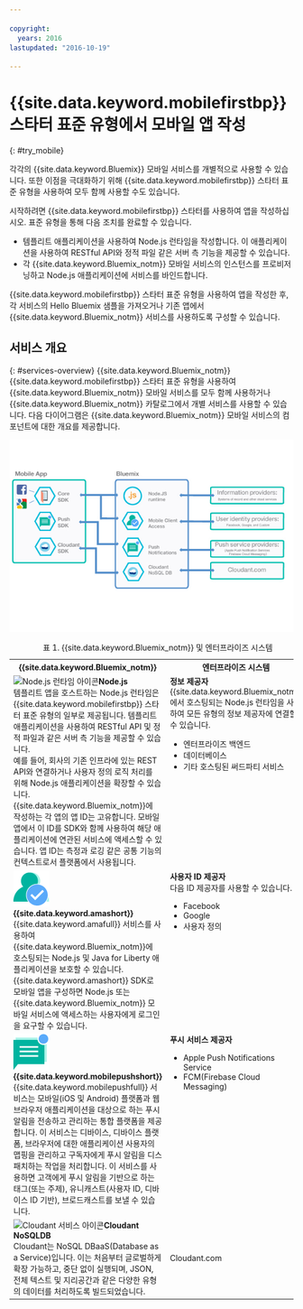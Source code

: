 ```yaml
---

copyright:
  years: 2016
lastupdated: "2016-10-19"

---
```


# {{site.data.keyword.mobilefirstbp}} 스타터 표준 유형에서 모바일 앱 작성
{: #try_mobile}

각각의 {{site.data.keyword.Bluemix}} 모바일 서비스를 개별적으로 사용할 수 있습니다. 또한 이점을 극대화하기 위해 {{site.data.keyword.mobilefirstbp}} 스타터 표준 유형을 사용하여 모두 함께 사용할 수도 있습니다.

시작하려면 {{site.data.keyword.mobilefirstbp}} 스타터를 사용하여 앱을 작성하십시오. 표준 유형을 통해 다음 조치를 완료할 수 있습니다.

* 템플리트 애플리케이션을 사용하여 Node.js 런타임을 작성합니다. 이 애플리케이션을 사용하여 RESTful API와 정적 파일 같은 서버 측 기능을 제공할 수 있습니다. <!-- You can read more about operating this application in the Developing Mobile Backend section.-->
* 각 {{site.data.keyword.Bluemix_notm}} 모바일 서비스의 인스턴스를 프로비저닝하고 Node.js 애플리케이션에 서비스를 바인드합니다.

<!--
<img src="images/mf_boiler_icon.png" alt="Bluemix mobile services" width="500"> {{site.data.keyword.mobilefirstbp}} Starter boilerplate
-->

{{site.data.keyword.mobilefirstbp}} 스타터 표준 유형을 사용하여 앱을 작성한 후, 각 서비스의 Hello Bluemix 샘플을 가져오거나 기존 앱에서 {{site.data.keyword.Bluemix_notm}} 서비스를 사용하도록 구성할 수 있습니다.


## 서비스 개요
{: #services-overview}
{{site.data.keyword.Bluemix_notm}} {{site.data.keyword.mobilefirstbp}} 스타터 표준 유형을 사용하여 {{site.data.keyword.Bluemix_notm}} 모바일 서비스를 모두 함께 사용하거나 {{site.data.keyword.Bluemix_notm}} 카탈로그에서 개별 서비스를 사용할 수 있습니다. 다음 다이어그램은 {{site.data.keyword.Bluemix_notm}} 모바일 서비스의 컴포넌트에 대한 개요를 제공합니다.

![{{site.data.keyword.Bluemix_notm}} 모바일 서비스 아키텍처](images/bms_architecture.jpg)

<table summary="이 표는 {{site.data.keyword.Bluemix_notm}} 모바일 서비스에 대해 설명합니다.">
<caption>표 1. {{site.data.keyword.Bluemix_notm}} 및 엔터프라이즈 시스템</caption>
<th>{{site.data.keyword.Bluemix_notm}}</th>
<th>엔터프라이즈 시스템</th>
<tr>
<td> <img src="images/i_js_64.png" alt="Node.js 런타임 아이콘"><b>Node.js</b> <br/> 템플리트 앱을 호스트하는 Node.js 런타임은 {{site.data.keyword.mobilefirstbp}} 스타터 표준 유형의 일부로 제공됩니다. 템플리트 애플리케이션을 사용하여 RESTful API 및 정적 파일과 같은 서버 측 기능을 제공할 수 있습니다. <br/>예를 들어, 회사의 기존 인프라에 있는 REST API와 연결하거나 사용자 정의 로직 처리를 위해 Node.js 애플리케이션을 확장할 수 있습니다. {{site.data.keyword.Bluemix_notm}}에 작성하는 각 앱의 앱 ID는 고유합니다. 모바일 앱에서 이 ID를 SDK와 함께 사용하여 해당 애플리케이션에 연관된 서비스에 액세스할 수 있습니다. 앱 ID는 측정과 로깅 같은 공통 기능의 컨텍스트로서 플랫폼에서 사용됩니다.
<!--You can read more about operating this application in the "Developing Mobile Backend" section.--></td>
<td valign="top"><b>정보 제공자</b> <br/>{{site.data.keyword.Bluemix_notm}}에서 호스팅되는 Node.js 런타임을 사용하여 모든 유형의 정보 제공자에 연결할 수 있습니다.
<ul>
	<li>엔터프라이즈 백엔드</li>
	<li>데이터베이스 </li>
	<li>기타 호스팅된 써드파티 서비스 </li>
</ul>
</td>
</tr>
<tr>
<td><img src="images/authentication_icon.png" alt="{{site.data.keyword.amashort}} 서비스 아이콘"> <b>{{site.data.keyword.amashort}}</b><br/>{{site.data.keyword.amafull}} 서비스를 사용하여 {{site.data.keyword.Bluemix_notm}}에 호스팅되는 Node.js 및 Java for Liberty 애플리케이션을 보호할 수 있습니다. {{site.data.keyword.amashort}} SDK로 모바일 앱을 구성하면 Node.js 또는 {{site.data.keyword.Bluemix_notm}} 모바일 서비스에 액세스하는 사용자에게 로그인을 요구할 수 있습니다. <!-- In addition to security capabilities, {{site.data.keyword.amashort}} also gathers analytics data, so that you can monitor your mobile application performance and collect client logs and usage statistics.--> </td>
<td valign="top"><b>사용자 ID 제공자</b> <br/>다음 ID 제공자를 사용할 수 있습니다. <ul><li>Facebook</li><li>Google</li><li> 사용자 정의</li></ul></td>
</tr>
<tr>
<td><img src="images/push_icon.png" alt="Push Notifications 서비스 아이콘"> <b>{{site.data.keyword.mobilepushshort}}</b><br/>{{site.data.keyword.mobilepushfull}} 서비스는 모바일(iOS 및 Android) 플랫폼과 웹 브라우저 애플리케이션을 대상으로 하는 푸시 알림을 전송하고 관리하는 통합 플랫폼을 제공합니다. 이 서비스는 디바이스, 디바이스 플랫폼, 브라우저에 대한 애플리케이션 사용자의 맵핑을 관리하고 구독자에게 푸시 알림을 디스패치하는 작업을 처리합니다. 이 서비스를 사용하면 고객에게 푸시 알림을 기반으로 하는 태그(또는 주제), 유니캐스트(사용자 ID, 디바이스 ID 기반), 브로드캐스트를 보낼 수 있습니다. </td>
<td valign="top"><b>푸시 서비스 제공자</b><ul><li>Apple Push Notifications Service</li><li>FCM(Firebase Cloud Messaging)</li></ul></td>
</tr>
<tr>
<td><img src="images/cloudant64.png" alt="Cloudant 서비스 아이콘"><b>Cloudant NoSQLDB</b><br/> Cloudant는 NoSQL DBaaS(Database as a Service)입니다. 이는 처음부터 글로벌하게 확장 가능하고, 중단 없이 실행되며, JSON, 전체 텍스트 및 지리공간과 같은 다양한 유형의 데이터를 처리하도록 빌드되었습니다. </td>
<td>Cloudant.com</td>
</tr>
</table>
